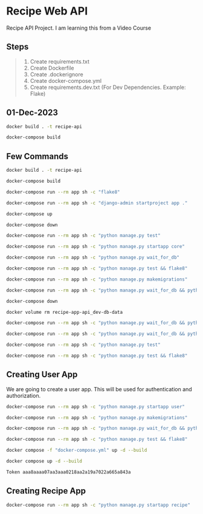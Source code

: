 # Recipe Web API

Recipe API Project. I am learning this from a Video Course

## Steps

> 1. Create requirements.txt
> 1. Create Dockerfile
> 1. Create .dockerignore
> 1. Create docker-compose.yml
> 1. Create requirements.dev.txt (For Dev Dependencies. Example: Flake)

## 01-Dec-2023

```bash
docker build . -t recipe-api

docker-compose build
```

## Few Commands

```bash
docker build . -t recipe-api

docker-compose build

docker-compose run --rm app sh -c "flake8"

docker-compose run --rm app sh -c "django-admin startproject app ."

docker-compose up

docker-compose down

docker-compose run --rm app sh -c "python manage.py test"

docker-compose run --rm app sh -c "python manage.py startapp core"

docker-compose run --rm app sh -c "python manage.py wait_for_db"

docker-compose run --rm app sh -c "python manage.py test && flake8"

docker-compose run --rm app sh -c "python manage.py makemigrations"

docker-compose run --rm app sh -c "python manage.py wait_for_db && python manage.py migrate"

docker-compose down

docker volume rm recipe-app-api_dev-db-data

docker-compose run --rm app sh -c "python manage.py wait_for_db && python manage.py migrate && python manage.py test && flake8"

docker-compose run --rm app sh -c "python manage.py wait_for_db && python manage.py createsuperuser"

docker-compose run --rm app sh -c "python manage.py test"

docker-compose run --rm app sh -c "python manage.py test && flake8"
```

## Creating User App

We are going to create a user app. This will be used for authentication and authorization.

```bash
docker-compose run --rm app sh -c "python manage.py startapp user"

docker-compose run --rm app sh -c "python manage.py makemigrations"

docker-compose run --rm app sh -c "python manage.py wait_for_db && python manage.py migrate"

docker-compose run --rm app sh -c "python manage.py test && flake8"

docker compose -f "docker-compose.yml" up -d --build

docker compose up -d --build

Token aaa8aaaa07aa3aaa0218aa2a19a7022a665a843a
```

## Creating Recipe App

```bash
docker-compose run --rm app sh -c "python manage.py startapp recipe"

```
